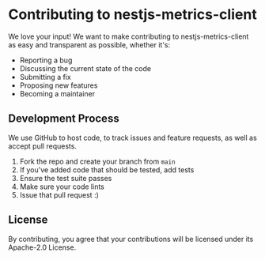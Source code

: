 # Contributing to nestjs-metrics-client

We love your input! We want to make contributing to nestjs-metrics-client as easy and transparent as possible, whether
it's:

- Reporting a bug
- Discussing the current state of the code
- Submitting a fix
- Proposing new features
- Becoming a maintainer

## Development Process

We use GitHub to host code, to track issues and feature requests, as well as accept pull requests.

1. Fork the repo and create your branch from `main`
2. If you've added code that should be tested, add tests
3. Ensure the test suite passes
4. Make sure your code lints
5. Issue that pull request :)

## License

By contributing, you agree that your contributions will be licensed under its Apache-2.0 License.